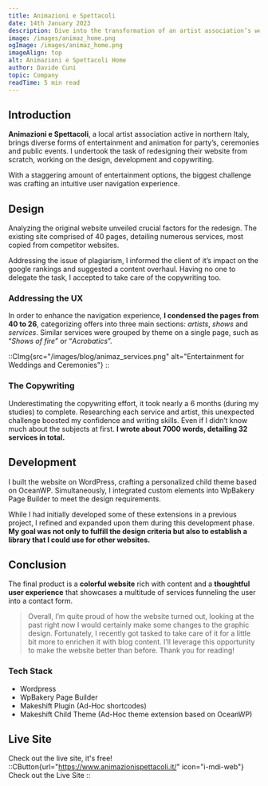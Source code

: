 ```yaml
---
title: Animazioni e Spettacoli
date: 14th January 2023
description: Dive into the transformation of an artist association’s website, navigating challenges and redefining the user experience from the ground up.
image: /images/animaz_home.png
ogImage: /images/animaz_home.png
imageAlign: top
alt: Animazioni e Spettacoli Home
author: Davide Cuni
topic: Company
readTime: 5 min read
---
```


## Introduction

**Animazioni e Spettacoli**, a local artist association active in northern Italy, brings diverse forms of entertainment and animation for party’s, ceremonies and public events. I undertook the task of redesigning their website from scratch, working on the design, development and copywriting.

With a staggering amount of entertainment options, the biggest challenge was crafting an intuitive user navigation experience.

## Design

Analyzing the original website unveiled crucial factors for the redesign. The existing site comprised of 40 pages, detailing numerous services, most copied from competitor websites.

Addressing the issue of plagiarism, I informed the client of it’s impact on the google rankings and suggested a content overhaul. Having no one to delegate the task, I accepted to take care of the copywriting too.

### Addressing the UX

In order to enhance the navigation experience, **I condensed the pages from 40 to 26**, categorizing offers into three main sections: *artists*, *shows* and *services*. Similar services were grouped by theme on a single page, such as “*Shows of fire*” or “*Acrobatics*”.

::CImg{src="/images/blog/animaz_services.png" alt="Entertainment for Weddings and Ceremonies"}
::

### The Copywriting

Underestimating the copywriting effort, it took nearly a 6 months (during my studies) to complete. Researching each service and artist, this unexpected challenge boosted my confidence and writing skills. Even if I didn’t know much about the subjects at first. **I wrote about 7000 words, detailing 32 services in total.**

## Development

I built the website on WordPress, crafting a personalized child theme based on OceanWP. Simultaneously, I integrated custom elements into WpBakery Page Builder to meet the design requirements.

While I had initially developed some of these extensions in a previous project, I refined and expanded upon them during this development phase. **My goal was not only to fulfill the design criteria but also to establish a library that I could use for other websites.**

## Conclusion

The final product is a **colorful website** rich with content and a **thoughtful user experience** that showcases a multitude of services funneling the user into a contact form.

> Overall, I’m quite proud of how the website turned out, looking at the past right now I would certainly make some changes to the graphic design. Fortunately, I recently got tasked to take care of it for a little bit more to enrichen it with blog content. I’ll leverage this opportunity to make the website better than before. Thank you for reading!

### Tech Stack

- Wordpress
- WpBakery Page Builder
- Makeshift Plugin (Ad-Hoc shortcodes)
- Makeshift Child Theme (Ad-Hoc theme extension based on OceanWP)

## Live Site

Check out the live site, it's free!
::CButton{url="https://www.animazionispettacoli.it/" icon="i-mdi-web"}
Check out the Live Site
::
